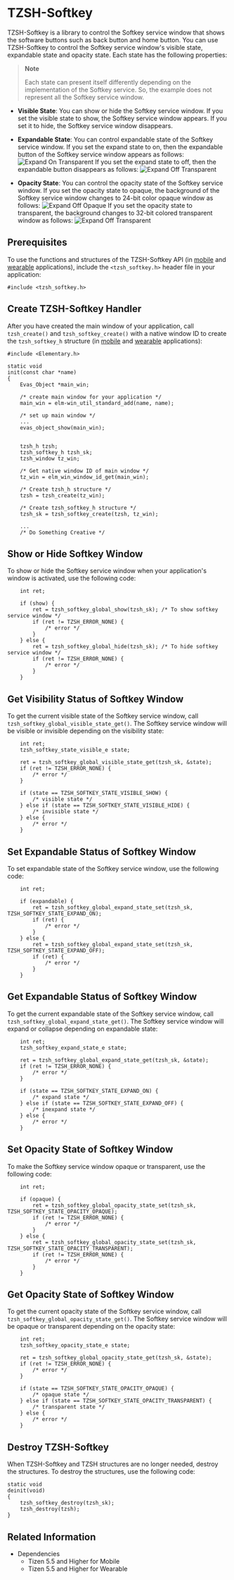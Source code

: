 # TZSH-Softkey

TZSH-Softkey is a library to control the Softkey service window that shows the software buttons such as back button and home button. You can use TZSH-Softkey to control the Softkey service window's visible state, expandable state and opacity state.
Each state has the following properties:

> **Note**
>
> Each state can present itself differently depending on the implementation of the Softkey service.
> So, the example does not represent all the Softkey service window.

- **Visible State**: You can show or hide the Softkey service window. If you set the visible state to show, the Softkey service window appears. If you set it to hide, the Softkey service window disappears.

- **Expandable State**: You can control expandable state of the Softkey service window.
If you set the expand state to on, then the expandable button of the Softkey service window appears as follows:
![Expand On Transparent](./media/tzsh_softkey_expand_on_transparent.png)
If you set the expand state to off, then the expandable button disappears as follows:
![Expand Off Transparent](./media/tzsh_softkey_expand_off_transparent.png)

- **Opacity State**: You can control the opacity state of the Softkey service window.
If you set the opacity state to opaque, the background of the Softkey service window changes to 24-bit color opaque window as follows:
![Expand Off Opaque](./media/tzsh_softkey_expand_off_opaque.png)
If you set the opacity state to transparent, the background changes to 32-bit colored transparent window as follows:
![Expand Off Transparent](./media/tzsh_softkey_expand_off_transparent.png)

## Prerequisites

To use the functions and structures of the TZSH-Softkey API (in [mobile](../../../api/mobile/latest/group__TIZEN__WS__SHELL__SOFTKEY__MODULE.html) and [wearable](../../../api/wearable/latest/group__TIZEN__WS__SHELL__SOFTKEY__MODULE.html) applications), include the `<tzsh_softkey.h>` header file in your application:

```
#include <tzsh_softkey.h>
```

## Create TZSH-Softkey Handler

After you have created the main window of your application, call `tzsh_create()` and `tzsh_softkey_create()` with a native window ID to create the `tzsh_softkey_h` structure (in [mobile](../../../api/mobile/latest/group__TIZEN__WS__SHELL__SOFTKEY__MODULE.html#ga2ee6e5dec1081136fe1139d6a611e58d) and [wearable](../../../api/wearable/latest/group__TIZEN__WS__SHELL__SOFTKEY__MODULE.html#ga2ee6e5dec1081136fe1139d6a611e58d) applications):
	
```
#include <Elementary.h>

static void
init(const char *name)
{
    Evas_Object *main_win;

    /* create main window for your application */
    main_win = elm-win_util_standard_add(name, name);

    /* set up main window */
    ...
    evas_object_show(main_win);


    tzsh_h tzsh;
    tzsh_softkey_h tzsh_sk;
    tzsh_window tz_win;

    /* Get native window ID of main window */
    tz_win = elm_win_window_id_get(main_win);

    /* Create tzsh_h structure */
    tzsh = tzsh_create(tz_win);

    /* Create tzsh_softkey_h structure */
    tzsh_sk = tzsh_softkey_create(tzsh, tz_win);

    ...
    /* Do Something Creative */
```

## Show or Hide Softkey Window

To show or hide the Softkey service window when your application's window is activated, use the following code:

```
    int ret;

    if (show) {
        ret = tzsh_softkey_global_show(tzsh_sk); /* To show softkey service window */
        if (ret != TZSH_ERROR_NONE) {
            /* error */
        }
    } else {
        ret = tzsh_softkey_global_hide(tzsh_sk); /* To hide softkey service window */
        if (ret != TZSH_ERROR_NONE) {
            /* error */
        }
    }
```

## Get Visibility Status of Softkey Window

To get the current visible state of the Softkey service window, call `tzsh_softkey_global_visible_state_get()`. The Softkey service window will be visible or invisible depending on the visibility state:

```
    int ret;
    tzsh_softkey_state_visible_e state;

    ret = tzsh_softkey_global_visible_state_get(tzsh_sk, &state);
    if (ret != TZSH_ERROR_NONE) {
        /* error */
    }

    if (state == TZSH_SOFTKEY_STATE_VISIBLE_SHOW) {
        /* visible state */
    } else if (state == TZSH_SOFTKEY_STATE_VISIBLE_HIDE) {
        /* invisible state */
    } else {
        /* error */
    }
```

## Set Expandable Status of Softkey Window

To set expandable state of the Softkey service window, use the following code:

```
    int ret;

    if (expandable) {
        ret = tzsh_softkey_global_expand_state_set(tzsh_sk, TZSH_SOFTKEY_STATE_EXPAND_ON);
        if (ret) {
            /* error */
        }
    } else {
        ret = tzsh_softkey_global_expand_state_set(tzsh_sk, TZSH_SOFTKEY_STATE_EXPAND_OFF);
        if (ret) {
            /* error */
        }
    }
```

## Get Expandable Status of Softkey Window

To get the current expandable state of the Softkey service window, call `tzsh_softkey_global_expand_state_get()`. The Softkey service window will expand or collapse depending on expandable state:

```
    int ret;
    tzsh_softkey_expand_state_e state;

    ret = tzsh_softkey_global_expand_state_get(tzsh_sk, &state);
    if (ret != TZSH_ERROR_NONE) {
        /* error */
    }

    if (state == TZSH_SOFTKEY_STATE_EXPAND_ON) {
        /* expand state */
    } else if (state == TZSH_SOFTKEY_STATE_EXPAND_OFF) {
        /* inexpand state */
    } else {
        /* error */
    }
```

## Set Opacity State of Softkey Window

To make the Softkey service window opaque or transparent, use the following code:

```
    int ret;

    if (opaque) {
        ret = tzsh_softkey_global_opacity_state_set(tzsh_sk, TZSH_SOFTKEY_STATE_OPACITY_OPAQUE);
        if (ret != TZSH_ERROR_NONE) {
            /* error */
        }
    } else {
        ret = tzsh_softkey_global_opacity_state_set(tzsh_sk, TZSH_SOFTKEY_STATE_OPACITY_TRANSPARENT);
        if (ret != TZSH_ERROR_NONE) {
            /* error */
        }
    }
```

## Get Opacity State of Softkey Window

To get the current opacity state of the Softkey service window, call `tzsh_softkey_global_opacity_state_get()`. The Softkey service window will be opaque or transparent depending on the opacity state:

```
    int ret;
    tzsh_softkey_opacity_state_e state;

    ret = tzsh_softkey_global_opacity_state_get(tzsh_sk, &state);
    if (ret != TZSH_ERROR_NONE) {
        /* error */
    }

    if (state == TZSH_SOFTKEY_STATE_OPACITY_OPAQUE) {
        /* opaque state */
    } else if (state == TZSH_SOFTKEY_STATE_OPACITY_TRANSPARENT) {
        /* transparent state */
    } else {
        /* error */
    }
```

## Destroy TZSH-Softkey

When TZSH-Softkey and TZSH structures are no longer needed, destroy the structures. To destroy the structures, use the following code:

```
static void
deinit(void)
{
    tzsh_softkey_destroy(tzsh_sk);
    tzsh_destroy(tzsh);
}
```

## Related Information
 - Dependencies
   - Tizen 5.5 and Higher for Mobile
   - Tizen 5.5 and Higher for Wearable
